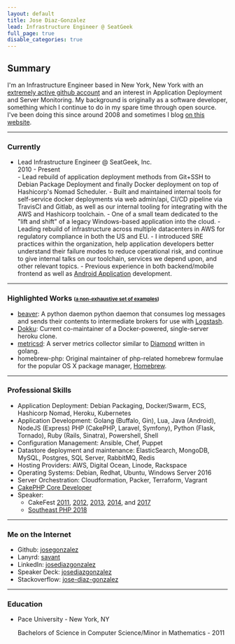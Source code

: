 ```yaml
---
layout: default
title: Jose Diaz-Gonzalez
lead: Infrastructure Engineer @ SeatGeek
full_page: true
disable_categories: true
---
```


## Summary

I'm an Infrastructure Engineer based in New York, New York with an [extremely active github account](https://github.com/josegonzalez/) and an interest in Application Deployment and Server Monitoring. My background is originally as a software developer, something which I continue to do in my spare time through open source. I've been doing this since around 2008 and sometimes I blog [on this website](/).

---

### Currently

- Lead Infrastructure Engineer @ SeatGeek, Inc.
  <div class="time-period">2010 - Present</div>
  - Lead rebuild of application deployment methods from Git+SSH to Debian Package Deployment and finally Docker deployment on top of Hashicorp's Nomad Scheduler.
  - Built and maintained internal tools for self-service docker deployments via web admin/api, CI/CD pipeline via TravisCI and Gitlab, as well as our internal tooling for integrating with the AWS and Hashicorp toolchain.
  - One of a small team dedicated to the "lift and shift" of a legacy Windows-based application into the cloud.
  - Leading rebuild of infrastructure across multiple datacenters in AWS for regulatory compliance in both the US and EU.
  - I introduced SRE practices within the organization, help application developers better understand their failure modes to reduce operational risk, and continue to give internal talks on our toolchain, services we depend upon, and other relevant topics.
  - Previous experience in both backend/mobile frontend as well as <a href="https://play.google.com/store/apps/details?id=com.seatgeek.android&hl=en">Android Application</a> development.

---

### Highlighted Works <small><small>(<a href="/open-source/">a non-exhaustive set of examples</a>)</small></small>

- [beaver](https://github.com/python-beaver/python-beaver): A python daemon python daemon that consumes log messages and sends their contents to intermediate brokers for use with [Logstash](http://logstash.net/).
- [Dokku](https://github.com/dokku/dokku): Current co-maintainer of a Docker-powered, single-server heroku clone.
- [metricsd](https://github.com/josegonzalez/metricsd): A server metrics collector similar to [Diamond](https://github.com/python-diamond/Diamond) written in golang.
- homebrew-php: Original maintainer of php-related homebrew formulae for the popular OS X package manager, <a href="http://mxcl.github.com/homebrew/">Homebrew</a>.

---

### Professional Skills

- Application Deployment: Debian Packaging, Docker/Swarm, ECS, Hashicorp Nomad, Heroku, Kubernetes
- Application Development: Golang (Buffalo, Gin), Lua, Java (Android), NodeJS (Express) PHP (CakePHP, Laravel, Symfony), Python (Flask, Tornado), Ruby (Rails, Sinatra), Powershell, Shell
- Configuration Management: Ansible, Chef, Puppet
- Datastore deployment and maintenance: ElasticSearch, MongoDB, MySQL, Postgres, SQL Server, RabbitMQ, Redis
- Hosting Providers: AWS, Digital Ocean, Linode, Rackspace
- Operating Systems: Debian, Redhat, Ubuntu, Windows Server 2016
- Server Orchestration: Cloudformation, Packer, Terraform, Vagrant
- [CakePHP Core Developer](https://github.com/cakephp/)
- Speaker:
  - CakeFest [2011](http://lanyrd.com/2011/cakefest/), [2012](http://lanyrd.com/2012/cakefest/), [2013](http://lanyrd.com/2013/cakefest/), [2014](http://lanyrd.com/2014/cakefest/), and [2017](http://lanyrd.com/2017/cakefest2017/)
  - [Southeast PHP 2018](https://speakerdeck.com/josegonzalez/12-factor-php-applications-the-remix-1)

---

### Me on the Internet

- Github: <a target="_blank" href="http://github.com/josegonzalez">josegonzalez</a>
- Lanyrd: <a target="_blank" href="http://lanyrd.com/profile/savant/">savant</a>
- LinkedIn: <a target="_blank" href="http://www.linkedin.com/in/josediazgonzalez">josediazgonzalez</a>
- Speaker Deck: <a target="_blank" href="https://speakerdeck.com/josegonzalez">josediazgonzalez</a>
- Stackoverflow: <a target="_blank" href="http://stackoverflow.com/users/1515875/jose-diaz-gonzalez">jose-diaz-gonzalez</a>

---

### Education

- Pace University - New York, NY
  <p>Bachelors of Science in Computer Science/Minor in Mathematics - 2011</p>
